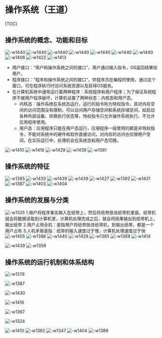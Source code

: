 # 操作系统（王道）
[TOC]
## 操作系统的概念、功能和目标
![-w1440](media/16353348410193/16353351350744.jpg)
![-w1440](media/16353348410193/16353353396137.jpg)
![-w1440](media/16353348410193/16353355574168.jpg)
![-w1440](media/16353348410193/16353356503104.jpg)
![-w1440](media/16353348410193/16353358787774.jpg)
![-w1440](media/16353348410193/16353359537122.jpg)
![-w1440](media/16353348410193/16353360136646.jpg)
![-w1406](media/16353348410193/16353360838087.jpg)
![-w1422](media/16353348410193/16353361622782.jpg)
![-w1413](media/16353348410193/16353367663830.jpg)
- 用户接口：“用户和操作系统之间的接口”，用户通过输入指令，OS返回结果给用户。
- 程序接口：”程序和操作系统之间的接口“，供程序员在编程时使用，通过这个接口，可在程序执行时访问系统资源以及获得OS服务。
- 在计算机系统中通常运行着两种程序：系统程序和用户程序；为了保证系统程序不被用户程序破坏，计算机设置了两种状态：内核态和用户态。
    - 内核态：操作系统在系统态运行，运行的指令称为特权指令，其对内存空间的访问范围没有限制，可以访问用户存储空间和系统存储空间，如启动各种外部设备、转换执行状态等，特权指令只允许操作系统执行，不允许应用程序使用。
    - 用户态：应用程序只能在用户态运行，应用程序一般使用的都是非特权指令，不能对系统中的硬件和软件直接访问，对内存的访问也仅限用户空间。在实际运行中，处理机会在系统态和用户态切换。

![-w1410](media/16353348410193/16353371279832.jpg)
![-w1416](media/16353348410193/16353372103469.jpg)
![-w1429](media/16353348410193/16353372891959.jpg)
![-w1439](media/16353348410193/16353374316993.jpg)
![-w1381](media/16353348410193/16353375142164.jpg)

## 操作系统的特征
![-w1385](media/16353348410193/16353380007041.jpg)
![-w1430](media/16353348410193/16353384723402.jpg)
![-w1439](media/16353348410193/16353386171195.jpg)
![-w1439](media/16353348410193/16353388295555.jpg)
![-w1427](media/16353348410193/16353389481380.jpg)
![-w1392](media/16353348410193/16353392366771.jpg)
![-w1431](media/16353348410193/16353393339772.jpg)
![-w1387](media/16353348410193/16353394585274.jpg)
![-w1403](media/16353348410193/16353397279674.jpg)
![-w1404](media/16353348410193/16353398455203.jpg)


## 操作系统的发展与分类
![-w1325](media/16353348410193/16353415540292.jpg)
1.用户将程序事先输入在纸带上，然后将纸带放进纸带机里面，纸带机就会将数据读取到计算机里，计算机处理完成之后，就会将结果输出到纸带机上，输出纸带                2.用户占用全机：是指用户将纸带放进纸带机，到输出纸带，都是一个用户占有
3.人机矛盾是指：纸带的输入速度过于慢，计算机处理速度过于快
![-w1405](media/16353348410193/16353420522736.jpg)
![-w1388](media/16353348410193/16353422544834.jpg)
![-w1440](media/16353348410193/16353424598200.jpg)
![-w1428](media/16353348410193/16353426215960.jpg)
![-w1385](media/16353348410193/16353427307897.jpg)
![-w1368](media/16353348410193/16353428891031.jpg)
![-w1414](media/16353348410193/16353430076769.jpg)

![-w1439](media/16353348410193/16353431333167.jpg)
![-w1359](media/16353348410193/16353430683135.jpg)

## 操作系统的运行机制和体系结构
![-w1378](media/16353348410193/16353434117117.jpg)

![-w1387](media/16353348410193/16353435202984.jpg)

![-w1430](media/16353348410193/16353436795422.jpg)

![-w1418](media/16353348410193/16353437674061.jpg)

![-w1367](media/16353348410193/16353438371673.jpg)

![-w1324](media/16353348410193/16353438919440.jpg)

![-w1410](media/16353348410193/16353440463741.jpg)
![-w1382](media/16353348410193/16353441502912.jpg)
![-w1347](media/16353348410193/16353442052934.jpg)
![-w1404](media/16353348410193/16353444620731.jpg)
![-w1389](media/16353348410193/16353445764337.jpg)

